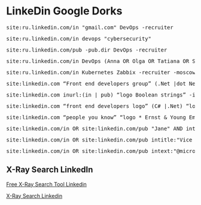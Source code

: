 # LinkeDin Google Dorks

<pre>site:ru.linkedin.com/in "gmail.com" DevOps -recruiter</pre>

<pre>site:ru.linkedin.com/in devops "cybersecurity"</pre>

<pre>site:ru.linkedin.com/pub -pub.dir DevOps -recruiter</pre>

<pre>site:ru.linkedin.com/in DevOps (Anna OR Olga OR Tatiana OR Svetlana OR Anastasia) -recruiter</pre>

<pre>site:ru.linkedin.com/in Kubernetes Zabbix -recruiter -moscow</pre>

<pre>site:linkedin.com “Front end developers group” (.Net |dot Net) Greater Boston Area) -dir -job -jobs -sample -samples -template -resume service -resume writers -resume writing</pre>

<pre>site:linkedin.com inurl:(in | pub) “logo Boolean strings” -inurl:dir</pre>

<pre>site:linkedin.com “front end developers logo” (C# |.Net) “location * Greater Boston Area”</pre>

<pre>site:linkedin.com “people you know” “logo * Ernst & Young Employees and Alumni” java</pre>

<pre>site:linkedin.com/in OR site:linkedin.com/pub "Jane" AND intitle:"Microsoft" AND (intext:"Language*" AND "Mandarin")</pre>

<pre>site:linkedin.com/in OR site:linkedin.com/pub intitle:"Vice President" AND intitle:"Microsoft" AND ("Education" AND "UNSW")</pre>

<pre>site:linkedin.com/in OR site:linkedin.com/pub intext:"@microsoft.com"</pre>

<h2>X-Ray Search LinkedIn</h2>

<a href="https://recruitmentgeek.com/tools/linkedin">Free X-Ray Search Tool Linkedin</a> 

<a href="https://recruitin.net/">X-Ray Search Linkedin</a>
